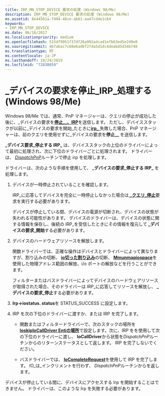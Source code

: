 ```yaml
---
title: IRP_MN_STOP_DEVICE 要求の処理 (Windows 98/Me)
description: IRP_MN_STOP_DEVICE 要求の処理 (Windows 98/Me)
ms.assetid: 8e44561a-f494-48ce-ab61-aa47cd4e1c64
keywords:
- IRP_MN_STOP_DEVICE
ms.date: 06/16/2017
ms.localizationpriority: medium
ms.openlocfilehash: 5154f9951f37df26a992adcad1efb63ed5e249e0
ms.sourcegitcommit: 4b7a6ac7c68e6ad6f27da5d1dc4deabd5d34b748
ms.translationtype: MT
ms.contentlocale: ja-JP
ms.lasthandoff: 10/24/2019
ms.locfileid: "72838659"
---
```

# <a name="handling-an-irp_mn_stop_device-request-windows-98me"></a>\_デバイスの要求を停止\_IRP\_処理する (Windows 98/Me)





Windows 98/Me では、通常、PnP マネージャーは、クエリの停止が成功した後に、\_デバイスの要求を[**停止\_\_、IRP**](https://docs.microsoft.com/windows-hardware/drivers/kernel/irp-mn-stop-device)を送信します。 ただし、デバイススタックが以前に\_デバイスの要求を開始\_たときに[**irp\_** ](https://docs.microsoft.com/windows-hardware/drivers/kernel/irp-mn-start-device)失敗した場合、PnP マネージャーは、前のクエリを使用せずに\_デバイスの要求を**停止\_\_** を送信します。

**\_デバイス要求\_停止する IRP\_** は、デバイススタックの上位のドライバーによって最初に処理され、次に下位のドライバーごとに処理されます。 ドライバーは、 [*DispatchPnP*](https://docs.microsoft.com/windows-hardware/drivers/ddi/wdm/nc-wdm-driver_dispatch)ルーチンで停止 irp を処理します。

ドライバーは、次のような手順を使用して、 **\_デバイスの要求\_停止する IRP\_** を処理します。

1.  デバイスが一時停止されていることを確認します。

    IRP\_に応答してデバイスを完全に一時停止しなかった場合は[ **\_クエリ\_停止**](https://docs.microsoft.com/windows-hardware/drivers/kernel/irp-mn-query-stop-device)要求を実行する必要があります。

    デバイスが停止している間、デバイスの電源が切断され、デバイスの状態が失われる可能性があります。 デバイスのドライバーは、デバイスの状態に関する情報を保存し、後続の IRP\_を受信したときにその情報を復元して **\_デバイスの要求\_開始**する必要があります。

2.  デバイスのハードウェアリソースを解放します。

    関数ドライバーでは、正確な操作はデバイスとドライバーによって異なりますが、割り込みの切断、 [**io切った割り込み**](https://docs.microsoft.com/windows-hardware/drivers/ddi/wdm/nf-wdm-iodisconnectinterrupt)の切断、 [**Mmunmapiospace**](https://docs.microsoft.com/windows-hardware/drivers/ddi/wdm/nf-wdm-mmunmapiospace)を使用した物理アドレス範囲の解放、i/o ポートの解放などを行うことができます。

    フィルターまたはバスドライバーによってデバイスのハードウェアリソースが取得された場合、そのドライバーは IRP\_に応答してリソースを解放し、 **\_デバイスの要求\_停止**する必要があります。

3.  **Irp-&gt;iostatus. status**を STATUS\_SUCCESS に設定します。

4.  IRP を次の下位のドライバーに渡すか、または IRP を完了します。

    -   関数またはフィルタードライバーで、次のスタックの場所を[**IoskipIoCallDriver Entiの場所**](https://docs.microsoft.com/windows-hardware/drivers/kernel/mm-bad-pointer)で設定します。次に、IRP を[](https://docs.microsoft.com/windows-hardware/drivers/ddi/wdm/nf-wdm-iocalldriver)を使用して次の下位のドライバーに渡し、 **IoCallDriver**から状態を*DispatchPnP*ルーチンからのリターンステータスとして返します。 IRP を完了しないでください。

    -   バスドライバーでは、 [**IoCompleteRequest**](https://docs.microsoft.com/windows-hardware/drivers/ddi/wdm/nf-wdm-iocompleterequest)を使用して IRP を完了します。 IO\_は\_インクリメントを行わず、 *DispatchPnP*ルーチンからを返します。

デバイスが停止している間に、デバイスにアクセスする Irp を開始することはできません。 ドライバーは、このような Irp を失敗する必要があります。

 

 




